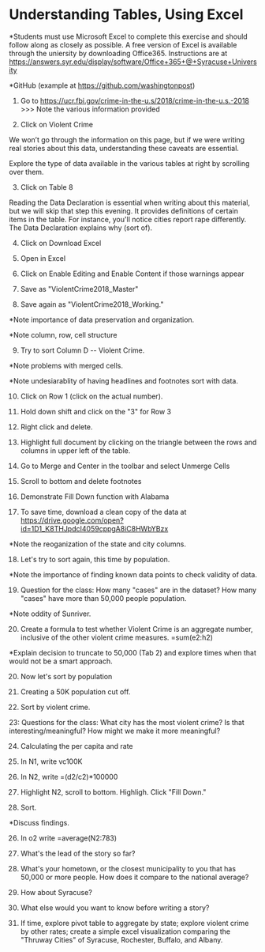 # Understanding Tables, Using Excel

*Students must use Microsoft Excel to complete this exercise and should follow along as closely as possible. A free version of Excel is available through the uniersity by downloading Office365. Instructions are at  https://answers.syr.edu/display/software/Office+365+@+Syracuse+University 

*GitHub (example at https://github.com/washingtonpost)

1. Go to https://ucr.fbi.gov/crime-in-the-u.s/2018/crime-in-the-u.s.-2018 >>> Note the various information provided 

2. Click on Violent Crime 

We won’t go through the information on this page, but if we were writing real stories about this data, understanding these caveats are essential. 

Explore the type of data available in the various tables at right by scrolling over them.

3. Click on Table 8

Reading the Data Declaration is essential when writing about this material, but we will skip that step this evening. It provides definitions of certain items in the table. For instance, you'll notice cities report rape differently. The Data Declaration explains why (sort of). 

4. Click on Download Excel 

5. Open in Excel

6. Click on Enable Editing and Enable Content if those warnings appear

7. Save as "ViolentCrime2018_Master"

8. Save again as "ViolentCrime2018_Working." 

*Note importance of data preservation and organization.  

*Note column, row, cell structure

9. Try to sort Column D -- Violent Crime. 

*Note problems with merged cells. 

*Note undesiarablity of having headlines and footnotes sort with data. 

10. Click on Row 1 (click on the actual number). 

11. Hold down shift and click on the "3" for Row 3

12. Right click and delete. 

13. Highlight full document by clicking on the triangle between the rows and columns in upper left of the table. 

14. Go to Merge and Center in the toolbar and select Unmerge Cells

15. Scroll to bottom and delete footnotes

16. Demonstrate Fill Down function with Alabama 

17. To save time, download a clean copy of the data at https://drive.google.com/open?id=1D1_K8THJpdcI4059cppgA8iC8HWbYBzx 

*Note the reoganization of the state and city columns. 

18. Let's try to sort again, this time by population. 

*Note the importance of finding known data points to check validity of data. 

19. Question for the class: How many "cases" are in the dataset? How many "cases" have more than 50,000 people population.

*Note oddity of Sunriver. 

20. Create a formula to test whether Violent Crime is an aggregate number, inclusive of the other violent crime measures. =sum(e2:h2)

*Explain decision to truncate to 50,000 (Tab 2) and explore times when that would not be a smart approach.

20. Now let's sort by population

21. Creating a 50K population cut off. 

22. Sort by violent crime. 

23: Questions for the class: What city has the most violent crime? Is that interesting/meaningful? How might we make it more meaningful? 

24. Calculating the per capita and rate

24. In N1, write vc100K 

25. In N2, write =(d2/c2)*100000

24. Highlight N2, scroll to bottom. Highligh. Click "Fill Down." 

26. Sort.

*Discuss findings. 

26. In o2 write =average(N2:783)  

27. What's the lead of the story so far?

28. What's your hometown, or the closest municipality to you that has 50,000 or more people. How does it compare to the national average? 

29. How about Syracuse? 

30. What else would you want to know before writing a story?

31. If time, explore pivot table to aggregate by state; explore violent crime by other rates; create a simple excel visualization comparing the "Thruway Cities" of Syracuse, Rochester, Buffalo, and Albany. 









